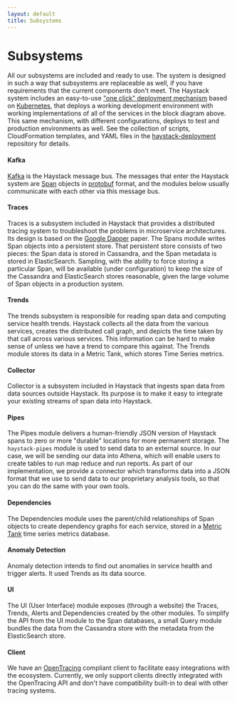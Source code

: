 ```yaml
---
layout: default
title: Subsystems
---
```

# Subsystems

All our subsystems are included and ready to use. 
The system is designed in such a way that subsystems are replaceable as well, if you have requirements that the current components don't meet. 
The Haystack system includes an easy-to-use ["one click" deployment mechanism](../deployment/deployment.md) based on
[Kubernetes](https://en.wikipedia.org/wiki/Kubernetes), that deploys a working development environment with working
implementations of all of the services in the block diagram above. This same mechanism, with different configurations,
deploys to test and production environments as well. See the collection of scripts, CloudFormation templates, and YAML
files in the [haystack-deployment](https://github.com/ExpediaDotCom/haystack-deployment) repository for details.

#### Kafka
[Kafka](https://en.wikipedia.org/wiki/Apache_Kafka) is the Haystack message bus. The messages that enter the
Haystack system are [Span](https://github.com/ExpediaDotCom/haystack-idl/blob/master/proto/span.proto) objects in
[protobuf](https://en.wikipedia.org/wiki/Protocol_Buffers) format, and the modules below usually communicate with
each other via this message bus.

#### Traces
Traces is a subsystem included in Haystack that provides a distributed tracing system to troubleshoot the problems in microservice architectures. Its design is based on the [Google Dapper](https://research.google.com/pubs/pub36356.html) paper. The Spans module writes Span objects into a persistent store. That persistent store consists of two pieces: the Span data is stored in Cassandra, and the Span metadata is stored in ElasticSearch. Sampling, with the ability to force storing a particular Span, will be available (under configuration) to keep the size of the Cassandra and ElasticSearch stores reasonable, given the large volume of Span objects in a production system.

#### Trends
The trends subsystem is responsible for reading span data and computing service health trends. Haystack collects all the data from the various services, creates the distributed call graph, and depicts the time taken by that call across various services. This information can be hard to make sense of unless we have a trend to compare this against. The Trends module stores its data in a Metric Tank, which stores Time Series metrics.

#### Collector
Collector is a subsystem included in Haystack that ingests span data from data sources outside Haystack. Its purpose is to make it easy to integrate your existing streams of span data into Haystack.

#### Pipes
The Pipes module delivers a human-friendly JSON version of Haystack spans to zero or more "durable" locations for more
permanent storage. The `haystack-pipes` module is used to send data to an external source. In our case, we will be sending our data into Athena, which will enable users to create tables to run map reduce and run reports. As part of our implementation, we provide a connector which transforms data into a JSON format that we use to send data to our proprietary analysis tools, so that you can do the same with your own tools.

#### Dependencies
The Dependencies module uses the parent/child relationships of Span objects to create dependency graphs for each
service, stored in a [Metric Tank](https://github.com/grafana/metrictank) time series metrics database.

#### Anomaly Detection
Anomaly detection intends to find out anomalies in service health and trigger alerts. It used Trends as its data source.

#### UI
The UI (User Interface) module exposes (through a website) the Traces, Trends, Alerts and Dependencies created
by the other modules. To simplify the API from the UI module to the Span databases, a small Query module bundles the
data from the Cassandra store with the metadata from the ElasticSearch store.

#### Client
We have an [OpenTracing][opentracing] compliant client to facilitate
easy integrations with the ecosystem.  Currently, we only support
clients directly integrated with the OpenTracing API and don't have
compatibility built-in to deal with other tracing systems.

[opentracing]: http://opentracing.io/

